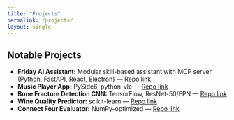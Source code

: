 ```yaml
---
title: "Projects"
permalink: /projects/
layout: single
---
```

## Notable Projects

- **Friday AI Assistant:** Modular skill-based assistant with MCP server (Python, FastAPI, React, Electron) — [Repo link]()
- **Music Player App:** PySide6, python-vlc — [Repo link]()
- **Bone Fracture Detection CNN:** TensorFlow, ResNet-50/FPN — [Repo link]()
- **Wine Quality Predictor:** scikit-learn — [Repo link]()
- **Connect Four Evaluator:** NumPy-optimized — [Repo link]()

